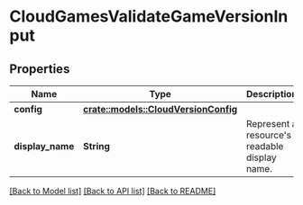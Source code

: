 # CloudGamesValidateGameVersionInput

## Properties

Name | Type | Description | Notes
------------ | ------------- | ------------- | -------------
**config** | [**crate::models::CloudVersionConfig**](CloudVersionConfig.md) |  | 
**display_name** | **String** | Represent a resource's readable display name. | 

[[Back to Model list]](../README.md#documentation-for-models) [[Back to API list]](../README.md#documentation-for-api-endpoints) [[Back to README]](../README.md)


